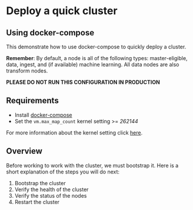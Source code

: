 # Deploy a quick cluster

## Using docker-compose

This demonstrate how to use docker-compose to quickly deploy a cluster.

**Remember**: By default, a node is all of the following types: master-eligible, data, ingest, and \(if available\) machine learning. All data nodes are also transform nodes.

**PLEASE DO NOT RUN THIS CONFIGURATION IN PRODUCTION**

## Requirements

* Install [docker-compose](https://docs.docker.com/compose/install/)
* Set the `vm.max_map_count` kernel setting &gt;= _262144_

For more information about the kernel setting click [here](https://www.elastic.co/guide/en/elasticsearch/reference/current/docker.html#_set_vm_max_map_count_to_at_least_262144).

## Overview

Before working to work with the cluster, we must bootstrap it. Here is a short explanation of the steps you will do next:

1. Bootstrap the cluster
2. Verify the health of the cluster
3. Verify the status of the nodes
4. Restart the cluster

